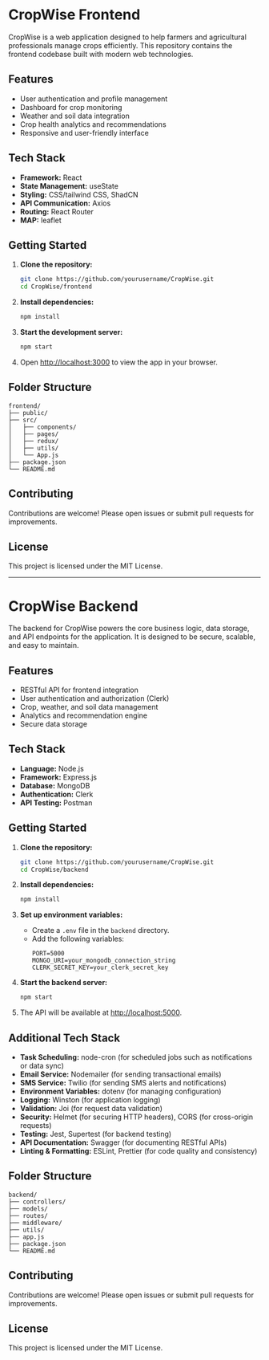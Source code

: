 # CropWise Frontend

CropWise is a web application designed to help farmers and agricultural professionals manage crops efficiently. This repository contains the frontend codebase built with modern web technologies.

## Features

- User authentication and profile management
- Dashboard for crop monitoring
- Weather and soil data integration
- Crop health analytics and recommendations
- Responsive and user-friendly interface

## Tech Stack

- **Framework:** React
- **State Management:** useState
- **Styling:** CSS/tailwind CSS, ShadCN
- **API Communication:** Axios
- **Routing:** React Router
- **MAP:** leaflet

## Getting Started

1. **Clone the repository:**
    ```bash
    git clone https://github.com/yourusername/CropWise.git
    cd CropWise/frontend
    ```

2. **Install dependencies:**
    ```bash
    npm install
    ```

3. **Start the development server:**
    ```bash
    npm start
    ```

4. Open [http://localhost:3000](http://localhost:3000) to view the app in your browser.

## Folder Structure

```
frontend/
├── public/
├── src/
│   ├── components/
│   ├── pages/
│   ├── redux/
│   ├── utils/
│   └── App.js
├── package.json
└── README.md
```

## Contributing

Contributions are welcome! Please open issues or submit pull requests for improvements.

## License

This project is licensed under the MIT License.

---

# CropWise Backend

The backend for CropWise powers the core business logic, data storage, and API endpoints for the application. It is designed to be secure, scalable, and easy to maintain.

## Features

- RESTful API for frontend integration
- User authentication and authorization (Clerk)
- Crop, weather, and soil data management
- Analytics and recommendation engine
- Secure data storage

## Tech Stack

- **Language:** Node.js
- **Framework:** Express.js
- **Database:** MongoDB
- **Authentication:** Clerk
- **API Testing:** Postman

## Getting Started

1. **Clone the repository:**
    ```bash
    git clone https://github.com/yourusername/CropWise.git
    cd CropWise/backend
    ```

2. **Install dependencies:**
    ```bash
    npm install
    ```

3. **Set up environment variables:**
    - Create a `.env` file in the `backend` directory.
    - Add the following variables:
      ```
      PORT=5000
      MONGO_URI=your_mongodb_connection_string
      CLERK_SECRET_KEY=your_clerk_secret_key
      ```

4. **Start the backend server:**
    ```bash
    npm start
    ```

5. The API will be available at [http://localhost:5000](http://localhost:5000).


## Additional Tech Stack

- **Task Scheduling:** node-cron (for scheduled jobs such as notifications or data sync)
- **Email Service:** Nodemailer (for sending transactional emails)
- **SMS Service:** Twilio (for sending SMS alerts and notifications)
- **Environment Variables:** dotenv (for managing configuration)
- **Logging:** Winston (for application logging)
- **Validation:** Joi (for request data validation)
- **Security:** Helmet (for securing HTTP headers), CORS (for cross-origin requests)
- **Testing:** Jest, Supertest (for backend testing)
- **API Documentation:** Swagger (for documenting RESTful APIs)
- **Linting & Formatting:** ESLint, Prettier (for code quality and consistency)


## Folder Structure

```
backend/
├── controllers/
├── models/
├── routes/
├── middleware/
├── utils/
├── app.js
├── package.json
└── README.md
```

## Contributing

Contributions are welcome! Please open issues or submit pull requests for improvements.

## License

This project is licensed under the MIT License.